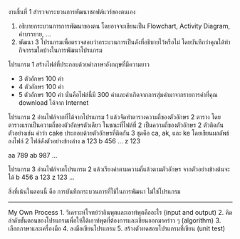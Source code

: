 งานชิ้นที่ 1 สำรวจกระบวนการพัฒนาซอฟต์แวร์ของตนเอง
1. อธิบายกระบวนการการพัฒนาของตน โดยอาจจะเขียนเป็น Flowchart, Activity Diagram, คำบรรยาย, ...
2. พัฒนา 3 โปรแกรมเพื่อตรวจสอบว่ากระบวนการเป็นดังที่อธิบายไว้หรือไม่ โดยบันทึกว่าคุณได้ทำกิจกรรมใดบ้างในการพัฒนาโปรแกรม

โปรแกรม 1 สร้างไฟล์ที่ประกอบด้วยคำภาษาอังกฤษที่มีความยาว
- 3 ตัวอักษร 100 คำ
- 4 ตัวอักษร 100 คำ
- 5 ตัวอักษร 100 คำ
นั่นคือไฟล์นี้มี 300 คำและคำเกิดจากการสุ่มคำมาจากรายการคำที่คุณ download ได้จาก Internet

โปรแกรม 2 อ่านไฟล์จากที่ได้จากโปรแกรม 1 แล้วจัดทำตารางความถี่ของตัวอักษร 2 ตาราง โดยตารางแรกเป็นความถี่ของตัวอักษรตัวเดียว ในขณะที่ไฟล์ที่ 2 เป็นความถี่ของตัวอักษร 2 ตัวติดกัน ตัวอย่างเช่น คำว่า cake ประกอบด้วยตัวอักษรที่ติดกัน 3 ชุดคือ ca, ak, และ ke
โดยเขียนผลลัพธ์ลงไฟล์ 2 ไฟล์ดังตัวอย่างข้างล่าง
a 123
b 456
...
z 123

aa 789
ab 987
...

โปรแกรม 3 อ่านไฟล์จากโปรแกรม 2 แล้วเรียงค่าตามความถี่แล้วตามตัวอักษร จากตัวอย่างข้างต้นจะได้
b 456
a 123
z 123
...

สิ่งที่เน้นในตอนนี้ คือ การบันทึกกระบวนการที่ใช้ในการพัฒนา ไม่ใช่โปรแกรม

-------------------------------------------------------------------------------------------

My Own Process
    1. วิเคราะห์โจทย์ว่าอินพุตและเอาท์พุตคืออะไร (input and output)
    2. คิดลำดับขั้นตอนของโปรแกรมเพื่อให้ได้เอาท์พุตที่ต้องการและเขียนออกมาคร่าว ๆ (algorithm)
    3. เลือกภาษาและเครื่องมือ
    4. ลงมือเขียนโปรแกรม
    5. สร้างตัวทดสอบโปรแกรมที่เขียน (unit test)